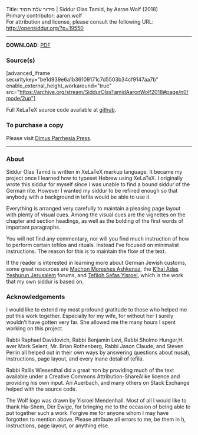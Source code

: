 <html>
<head></head>
<body>
Title: סידור עֹלת תמיד | Siddur Olas Tamid, by Aaron Wolf (2018)<br />
Primary contributor: aaron.wolf<br />
For attribution and license, please consult the following URL: <a href="http://opensiddur.org/?p=19550">http://opensiddur.org/?p=19550</a>
<p />
<hr />

<style type="text/css" media="all">.printfriendly {display: none!important;}</style>

<strong>DOWNLOAD:</strong> <a href="https://opensiddur.org/wp-content/uploads/2018/03/Siddur-Olas-Tamid-Aaron-Wolf-2018.pdf">PDF</a>

<h3>Source(s)</h3>

[advanced_iframe securitykey="be1d939e6a1b36109171c7d5503b34cf9147aa7b" enable_external_height_workaround="true" src="https://archive.org/stream/SiddurOlasTamidAaronWolf2018#page/n0/mode/2up"]

Full XeLaTeX source code available at <a href="https://github.com/wolf-math/olastamid">github</a>.

<h3>To purchase a copy</h3>

Please visit <a href="http://dimus.parrhesia.press/shop/siddurim/siddur-olas-tamid-compiled-by-aaron-wolf/">Dimus Parrhesia Press</a>.

<hr />

<h3>About</h3>

Siddur Olas Tamid is written in XeLaTeX markup language. It became my project once I learned how to typeset Hebrew using XeLaTeX. I originally wrote this siddur for myself since I was unable to find a bound siddur of the German rite. However I wanted my siddur to be refined enough so that anybody with a background in tefila would be able to use it.

Everything is arranged very carefully to maintain a pleasing page layout with plenty of visual cues. Among the visual cues are the vignettes on the chapter and section headings, as well as the bolding of the first words of important paragraphs.

You will not find any commentary, nor will you find much instruction of how to perform certain tefilos and rituals. Instead I’ve focused on minimalist instructions. The reason for this is to maintain the flow of the text.

If the reader is interested in learning more about German Jewish customs, some great resources are <a href="http://www.moreshesashkenaz.org/">Machon Moreshes Ashkenaz</a>, the <a href="http://www.kayj.net/en/forum/category/list">K’hal Adas Yeshurun Jerusalem</a> forums, and <a href="https://opensiddur.org/compilations/siddurim/siddur-bneiashkenaz- a-german-rite-siddur-prepared-by-r-rallis-wiesenthal/">Tefiloh Sefas Yisroel</a>, which is the work that my own siddur is based on.

<h3>Acknowledgements</h3>

I would like to extend my most profound gratitude to those who helped me put this work together. Especially for my wife, for without her I surely wouldn’t have gotten very far. She allowed me the many hours I spent working on this project.

Rabbi Raphael Davidovich, Rabbi Benjamin Levi, Rabbi Sholmo Hunger,H. aver Mark Selent, Mr. Brian Rothenberg, Rabbi Jason Claude, and Steven Perlin all helped out in their own ways by answering questions about nusaḥ, instructions, page layout, and every inane detail of tefila.

Rabbi Rallis Wiesenthal did a great חסד by providing much of the text available under a Creative Commons Attribution-ShareAlike licence and providing his own input. Ari Auerbach, and many others on Stack Exchange helped with the source code.

The Wolf logo was drawn by Yisroel Mendenhall. Most of all I would like to thank Ha-Shem, Der Ewige, for bringing me to the occasion of being able to put together such a work. Forgive me for anyone whom I may have forgotten to mention above. Please attribute all errors to me, be them in ḥ, instructions, page layout, or anything else.

</body>
</html>